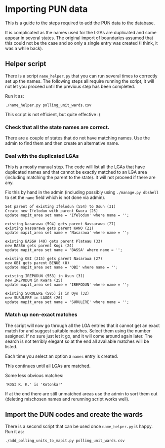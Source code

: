 # Importing PUN data

This is a guide to the steps required to add the PUN data to the database.

It is complicated as the names used for the LGAs are duplicated and some appear
in several states. The original import of boundaries assumed that this could
not be the case and so only a single entry was created (I think, it was a while
back).

## Helper script

There is a script `name_helper.py` that you can run several times to correctly
set up the names. The following steps all require running the script, it will
not let you proceed until the previous step has been completed.

Run it as:

    ./name_helper.py polling_unit_wards.csv

This script is not efficient, but quite effective :)

### Check that all the state names are correct.

There are a couple of states that do not have matching names. Use the admin to
find them and then create an alternative name.

### Deal with the duplicated LGAs

This is a mostly manual step. The code will list all the LGAs that have
duplicated names and that cannot be exactly matched to an LGA area (including
matching the parent to the state). It will not proceed if there are any.

Fix this by hand in the admin (including possibly using `./manage.py dbshell`
to set the `name` field which is not done via admin).

```
Set parent of existing Ifelodun (554) to Osun (31)
Create new Ifelodun with parent Kwara (25)
update mapit_area set name = 'Ifelodun' where name = '';

existing Nasarawa (594) gets parent Nassarawa (27)
existing Nassarawa gets parent KANO (21)
update mapit_area set name = 'Nasarawa' where name = '';

existing BASSA (40) gets parent Plateau (33)
new BASSA gets parent Kogi (24)
update mapit_area set name = 'BASSA' where name = '';

existing OBI (215) gets parent Nasarawa (27)
new OBI gets parent BENUE (8)
update mapit_area set name = 'OBI' where name = '';

existing IREPODUN (558) in Osun (31)
new IREPODUN in Kwara (25)
update mapit_area set name = 'IREPODUN' where name = '';

existing SURULERE (585) is in Oyo (32)
new SURULERE in LAGOS (26)
update mapit_area set name = 'SURULERE' where name = '';
```

### Match up non-exact matches

The script will now go through all the LGA entries that it cannot get an exact
match for and suggest suitable matches. Select them using the number assigned.
If no sure just let it go, and it will come around again later. The search is
not terribly elegant so at the end all available matches will be listed.

Each time you select an option a `names` entry is created.

This continues until all LGAs are matched.

Some less obvious matches:

    'KOGI K. K.' is 'Kotonkar'

If at the end there are still unmatched areas use the admin to sort them out
(deleting mischosen names and rerunning script works well).

## Import the DUN codes and create the wards

There is a second script that can be used once `name_helper.py` is happy. Run
it as:

    ./add_polling_units_to_mapit.py polling_unit_wards.csv



